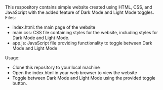 This respository contains simple website created using HTML, CSS, and JavaScript with the added feature of Dark Mode and Light Mode toggles.
Files:
- index.html: the main page of the website
- main.css: CSS file containing styles for the website, including styles for Dark Mode and Light Mode.
- app.js: JavaScript file providing functionality to toggle between Dark Mode and Light Mode

Usage:
- Clone this repository to your local machine
- Open the index.html in your web browser to view the website
- Toggle between Dark Mode and Light Mode using the provided toggle button.
